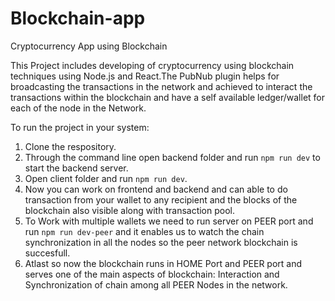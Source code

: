 # Blockchain-app

Cryptocurrency App using Blockchain

This Project includes developing of cryptocurrency using blockchain techniques using Node.js and React.The PubNub plugin helps for  broadcasting the transactions in the network and achieved to interact the transactions within the blockchain and have a self available ledger/wallet for each of the node in the Network.

To run the project in your system:<br/>
1. Clone the respository.<br/>
2. Through the command line open backend folder and run ```npm run dev``` to start the backend server.<br/>
3. Open client folder and run ```npm run dev```.<br/>
4. Now you can work on frontend and backend and can able to do transaction from your wallet to any recipient and the blocks of the blockchain also visible along with transaction pool.
5. To Work with multiple wallets we need  to run server on PEER port and run ```npm run dev-peer``` and it enables us to watch the chain synchronization in all the nodes so the peer network blockchain is succesfull.
6. Atlast so now the blockchain runs in HOME Port and PEER port and serves one of the main aspects of blockchain: Interaction and Synchronization of chain among all PEER Nodes in the network.


